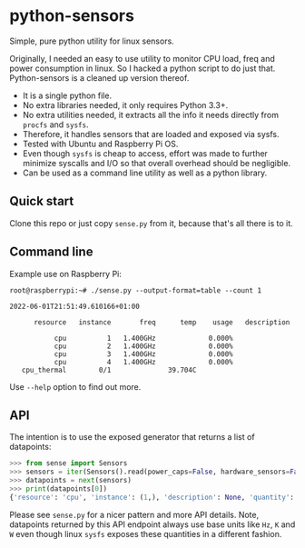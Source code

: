 # python-sensors

Simple, pure python utility for linux sensors.

Originally, I needed an easy to use utility to monitor CPU load, freq and power consumption in linux.
So I hacked a python script to do just that. Python-sensors is a cleaned up version thereof.

- It is a single python file.
- No extra libraries needed, it only requires Python 3.3+.
- No extra utilities needed, it extracts all the info it needs directly from `procfs` and `sysfs`.
- Therefore, it handles sensors that are loaded and exposed via sysfs.
- Tested with Ubuntu and Raspberry Pi OS.
- Even though `sysfs` is cheap to access, effort was made to further minimize
syscalls and I/O so that overall overhead should be negligible.
- Can be used as a command line utility as well as a python library.


## Quick start

Clone this repo or just copy `sense.py` from it, because that's all there is to it.


## Command line

Example use on Raspberry Pi:

```shell
root@raspberrypi:~# ./sense.py --output-format=table --count 1

2022-06-01T21:51:49.610166+01:00

      resource   instance       freq      temp    usage   description
                                                                     
           cpu          1   1.400GHz             0.000%              
           cpu          2   1.400GHz             0.000%              
           cpu          3   1.400GHz             0.000%              
           cpu          4   1.400GHz             0.000%              
   cpu_thermal        0/1              39.704C                       
```

Use `--help` option to find out more.


## API

The intention is to use the exposed generator that returns a list of datapoints:

```python
>>> from sense import Sensors
>>> sensors = iter(Sensors().read(power_caps=False, hardware_sensors=False))
>>> datapoints = next(sensors)
>>> print(datapoints[0])
{'resource': 'cpu', 'instance': (1,), 'description': None, 'quantity': 'freq', 'value': 900164000, 'unit': 'Hz'}
```

Please see `sense.py` for a nicer pattern and more API details.
Note, datapoints returned by this API endpoint always use base units like `Hz`, `K`
and `W` even though linux `sysfs` exposes these quantities in a different fashion.
